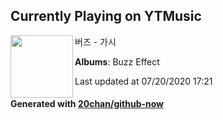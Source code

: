## Currently Playing on YTMusic

[<img align="left" width="100" src="https://lh3.googleusercontent.com/wLPlq3Rl1sOn5Wam9CRrS5ZmfSBmeFSwQ9d32tcTwaMXjSp4VG3uF0OTQYQcs4c_7T-mimV-74Gyf-4t">](https://music.youtube.com/browse/MPREb_gOnGJWF7zQv)

버즈 - 가시

**Albums**: Buzz Effect

Last updated at 07/20/2020 17:21

#### Generated with [20chan/github-now](https://github.com/20chan/github-now)


<!--
**20chan/20chan** is a ✨ _special_ ✨ repository because its `README.md` (this file) appears on your GitHub profile.

Here are some ideas to get you started:

- 🔭 I’m currently working on ...
- 🌱 I’m currently learning ...
- 👯 I’m looking to collaborate on ...
- 🤔 I’m looking for help with ...
- 💬 Ask me about ...
- 📫 How to reach me: ...
- 😄 Pronouns: ...
- ⚡ Fun fact: ...
-->
